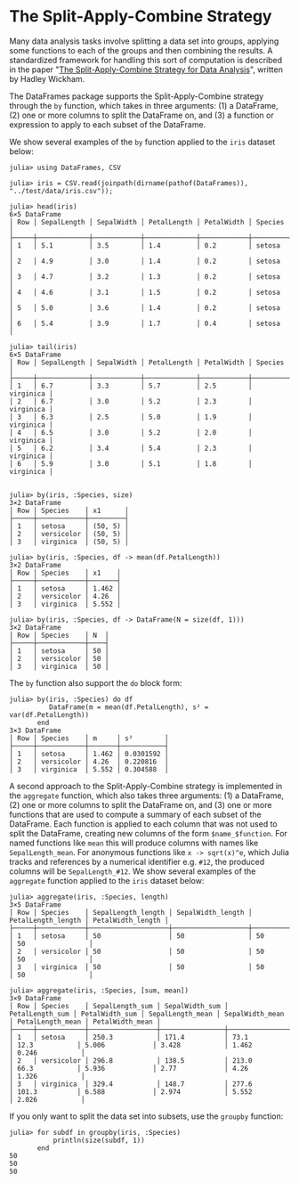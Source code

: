 # The Split-Apply-Combine Strategy

Many data analysis tasks involve splitting a data set into groups, applying some functions to each of the groups and then combining the results. A standardized framework for handling this sort of computation is described in the paper "[The Split-Apply-Combine Strategy for Data Analysis](http://www.jstatsoft.org/v40/i01)", written by Hadley Wickham.

The DataFrames package supports the Split-Apply-Combine strategy through the `by` function, which takes in three arguments: (1) a DataFrame, (2) one or more columns to split the DataFrame on, and (3) a function or expression to apply to each subset of the DataFrame.

We show several examples of the `by` function applied to the `iris` dataset below:

```jldoctest sac
julia> using DataFrames, CSV

julia> iris = CSV.read(joinpath(dirname(pathof(DataFrames)), "../test/data/iris.csv"));

julia> head(iris)
6×5 DataFrame
│ Row │ SepalLength │ SepalWidth │ PetalLength │ PetalWidth │ Species │
├─────┼─────────────┼────────────┼─────────────┼────────────┼─────────┤
│ 1   │ 5.1         │ 3.5        │ 1.4         │ 0.2        │ setosa  │
│ 2   │ 4.9         │ 3.0        │ 1.4         │ 0.2        │ setosa  │
│ 3   │ 4.7         │ 3.2        │ 1.3         │ 0.2        │ setosa  │
│ 4   │ 4.6         │ 3.1        │ 1.5         │ 0.2        │ setosa  │
│ 5   │ 5.0         │ 3.6        │ 1.4         │ 0.2        │ setosa  │
│ 6   │ 5.4         │ 3.9        │ 1.7         │ 0.4        │ setosa  │

julia> tail(iris)
6×5 DataFrame
│ Row │ SepalLength │ SepalWidth │ PetalLength │ PetalWidth │ Species   │
├─────┼─────────────┼────────────┼─────────────┼────────────┼───────────┤
│ 1   │ 6.7         │ 3.3        │ 5.7         │ 2.5        │ virginica │
│ 2   │ 6.7         │ 3.0        │ 5.2         │ 2.3        │ virginica │
│ 3   │ 6.3         │ 2.5        │ 5.0         │ 1.9        │ virginica │
│ 4   │ 6.5         │ 3.0        │ 5.2         │ 2.0        │ virginica │
│ 5   │ 6.2         │ 3.4        │ 5.4         │ 2.3        │ virginica │
│ 6   │ 5.9         │ 3.0        │ 5.1         │ 1.8        │ virginica │


julia> by(iris, :Species, size)
3×2 DataFrame
│ Row │ Species    │ x1      │
├─────┼────────────┼─────────┤
│ 1   │ setosa     │ (50, 5) │
│ 2   │ versicolor │ (50, 5) │
│ 3   │ virginica  │ (50, 5) │

julia> by(iris, :Species, df -> mean(df.PetalLength))
3×2 DataFrame
│ Row │ Species    │ x1    │
├─────┼────────────┼───────┤
│ 1   │ setosa     │ 1.462 │
│ 2   │ versicolor │ 4.26  │
│ 3   │ virginica  │ 5.552 │

julia> by(iris, :Species, df -> DataFrame(N = size(df, 1)))
3×2 DataFrame
│ Row │ Species    │ N  │
├─────┼────────────┼────┤
│ 1   │ setosa     │ 50 │
│ 2   │ versicolor │ 50 │
│ 3   │ virginica  │ 50 │

```

The `by` function also support the `do` block form:

```jldoctest sac
julia> by(iris, :Species) do df
          DataFrame(m = mean(df.PetalLength), s² = var(df.PetalLength))
       end
3×3 DataFrame
│ Row │ Species    │ m     │ s²        │
├─────┼────────────┼───────┼───────────┤
│ 1   │ setosa     │ 1.462 │ 0.0301592 │
│ 2   │ versicolor │ 4.26  │ 0.220816  │
│ 3   │ virginica  │ 5.552 │ 0.304588  │

```

A second approach to the Split-Apply-Combine strategy is implemented in the `aggregate` function, which also takes three arguments: (1) a DataFrame, (2) one or more columns to split the DataFrame on, and (3) one or more functions that are used to compute a summary of each subset of the DataFrame. Each function is applied to each column that was not used to split the DataFrame, creating new columns of the form `$name_$function`. For named functions like `mean` this will produce columns with names like `SepalLength_mean`. For anonymous functions like `x -> sqrt(x)^e`, which Julia tracks and references by a numerical identifier e.g. `#12`, the produced columns will be `SepalLength_#12`. We show several examples of the `aggregate` function applied to the `iris` dataset below:

```jldoctest sac
julia> aggregate(iris, :Species, length)
3×5 DataFrame
│ Row │ Species    │ SepalLength_length │ SepalWidth_length │ PetalLength_length │ PetalWidth_length │
├─────┼────────────┼────────────────────┼───────────────────┼────────────────────┼───────────────────┤
│ 1   │ setosa     │ 50                 │ 50                │ 50                 │ 50                │
│ 2   │ versicolor │ 50                 │ 50                │ 50                 │ 50                │
│ 3   │ virginica  │ 50                 │ 50                │ 50                 │ 50                │

julia> aggregate(iris, :Species, [sum, mean])
3×9 DataFrame
│ Row │ Species    │ SepalLength_sum │ SepalWidth_sum │ PetalLength_sum │ PetalWidth_sum │ SepalLength_mean │ SepalWidth_mean │ PetalLength_mean │ PetalWidth_mean │
├─────┼────────────┼─────────────────┼────────────────┼─────────────────┼────────────────┼──────────────────┼─────────────────┼──────────────────┼─────────────────┤
│ 1   │ setosa     │ 250.3           │ 171.4          │ 73.1            │ 12.3           │ 5.006            │ 3.428           │ 1.462            │ 0.246           │
│ 2   │ versicolor │ 296.8           │ 138.5          │ 213.0           │ 66.3           │ 5.936            │ 2.77            │ 4.26             │ 1.326           │
│ 3   │ virginica  │ 329.4           │ 148.7          │ 277.6           │ 101.3          │ 6.588            │ 2.974           │ 5.552            │ 2.026           │

```

If you only want to split the data set into subsets, use the `groupby` function:

```jldoctest sac
julia> for subdf in groupby(iris, :Species)
           println(size(subdf, 1))
       end
50
50
50

```
